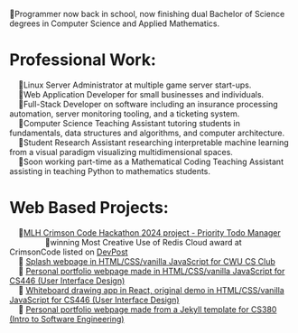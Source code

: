 🔹Programmer now back in school, now finishing dual Bachelor of Science degrees in Computer Science and Applied Mathematics.      

# Professional Work:    
&nbsp;&nbsp;&nbsp;&nbsp;🔹Linux Server Administrator at multiple game server start-ups.    
&nbsp;&nbsp;&nbsp;&nbsp;🔹Web Application Developer for small businesses and individuals.    
&nbsp;&nbsp;&nbsp;&nbsp;🔹Full-Stack Developer on software including an insurance processing automation, server monitoring tooling, and a ticketing system.    
&nbsp;&nbsp;&nbsp;&nbsp;🔹Computer Science Teaching Assistant tutoring students in fundamentals, data structures and algorithms, and computer architecture.    
&nbsp;&nbsp;&nbsp;&nbsp;🔹Student Research Assistant researching interpretable machine learning from a visual paradigm visualizing multidimensional spaces.    
&nbsp;&nbsp;&nbsp;&nbsp;🔹Soon working part-time as a Mathematical Coding Teaching Assistant assisting in teaching Python to mathematics students.    

# Web Based Projects:    
&nbsp;&nbsp;&nbsp;&nbsp;🔹[MLH Crimson Code Hackathon 2024 project - Priority Todo Manager](https://github.com/CWUsers/Priority-Todo-Manager)    
&nbsp;&nbsp;&nbsp;&nbsp;&nbsp;&nbsp;&nbsp;&nbsp;&nbsp;&nbsp;&nbsp;&nbsp;&nbsp;&nbsp;&nbsp;&nbsp;🔹winning Most Creative Use of Redis Cloud award at CrimsonCode listed on [DevPost](https://devpost.com/software/priority-todo-manager)    
&nbsp;&nbsp;&nbsp;&nbsp;🔹 [Splash webpage in HTML/CSS/vanilla JavaScript for CWU CS Club](https://cwu-cs-club.github.io/club-webpage-splash/)    
&nbsp;&nbsp;&nbsp;&nbsp;🔹 [Personal portfolio webpage made in HTML/CSS/vanilla JavaScript for CS446 (User Interface Design)](https://avaavarai.github.io/cs446-portfolio-webpage/)    
&nbsp;&nbsp;&nbsp;&nbsp;🔹 [Whiteboard drawing app in React, original demo in HTML/CSS/vanilla JavaScript for CS446 (User Interface Design)](https://avaavarai.github.io/CS446_MapMaker/)  
&nbsp;&nbsp;&nbsp;&nbsp;🔹 [Personal portfolio webpage made from a Jekyll template for CS380 (Intro to Software Engineering)](https://avaavarai.github.io/AvaAvarai.github.io.CS380/)    
